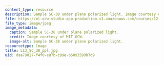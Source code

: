```yaml
---
content_type: resource
description: Sample SC-38 under plane polarized light. Image courtesy of MIT OCW.
file: https://ol-ocw-studio-app-production.s3.amazonaws.com/courses/12-109-petrology-fall-2005/daa79027f4f0e87bc99eb6093590b7d9_L13_SC_38_ppl.jpg
file_type: image/jpeg
image_metadata:
  caption: Sample SC-38 under plane polarized light.
  credit: Image courtesy of MIT OCW.
  image-alt: Sample SC-38 under plane polarized light.
resourcetype: Image
title: L13_SC_38_ppl.jpg
uid: daa79027-f4f0-e87b-c99e-b6093590b7d9
---
```


